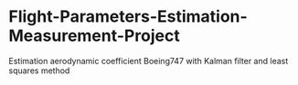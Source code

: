 # Flight-Parameters-Estimation-Measurement-Project
Estimation aerodynamic coefficient Boeing747 with Kalman filter and least squares method
